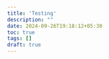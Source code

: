 ```yaml
---
title: 'Testing'
description: ""
date: 2024-09-26T19:18:12+05:30
toc: true
tags: []
draft: true
---
```

